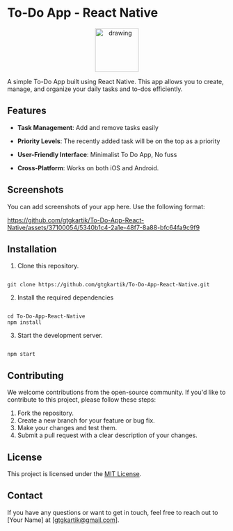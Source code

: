# To-Do App - React Native

<center>
<img src="[drawing.jpg](https://github.com/gtgkartik/To-Do-App-React-Native/assets/37100054/a0c89389-e1d2-4189-a832-a65469cc03bb)" alt="drawing" width="100"/>
  
</center>
  

A simple To-Do App built using React Native. This app allows you to create, manage, and organize your daily tasks and to-dos efficiently.

  

## Features

  

-  **Task Management**: Add and remove tasks easily

-  **Priority Levels**: The recently added task will be on the top as a priority

-  **User-Friendly Interface**: Minimalist To Do App, No fuss

-  **Cross-Platform**: Works on both iOS and Android.

  

## Screenshots

  

You can add screenshots of your app here. Use the following format:




https://github.com/gtgkartik/To-Do-App-React-Native/assets/37100054/5340b1c4-2a1e-48f7-8a88-bfc64fa9c9f9


  

## Installation

  

1. Clone this repository.

```

git clone https://github.com/gtgkartik/To-Do-App-React-Native.git

```

2. Install the required dependencies

```

cd To-Do-App-React-Native
npm install

```
3. Start the development server.
```

npm start

``` 
## Contributing
We welcome contributions from the open-source community. If you'd like to contribute to this project, please follow these steps:

1.  Fork the repository.
2.  Create a new branch for your feature or bug fix.
3.  Make your changes and test them.
4.  Submit a pull request with a clear description of your changes.

## License

This project is licensed under the [MIT License](https://github.com/gtgkartik/To-Do-App-React-Native/blob/master/LICENSE).

## Contact

If you have any questions or want to get in touch, feel free to reach out to [Your Name] at [[gtgkartik@gmail.com](mailto:gtgkartik@gmail.com)].
